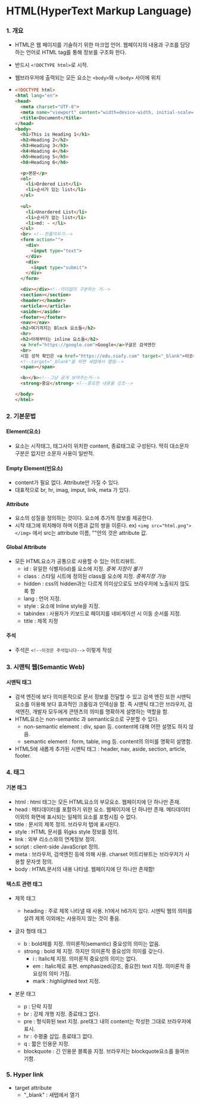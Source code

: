 # HTML(HyperText Markup Language)

### 1. 개요

- HTML은 웹 페이지를 기술하기 위한 마크업 언어. 웹페이지의 내용과 구조를 담당하는 언어로 HTML tag를 통해 정보를 구조화 한다. 

- 반드시 `<!DOCTYPE html>`로 시작.

- 웹브라우저에 출력되는 모든 요소는 `<body>`와 `</body>` 사이에 위치

- ```html
  <!DOCTYPE html>
  <html lang="en">
  <head>
    <meta charset="UTF-8">
    <meta name="viewport" content="width=device-width, initial-scale=1.0">
    <title>Document</title>
  </head>
  <body>
    <h1>This is Heading 1</h1>
    <h2>Heading 2</h2>
    <h3>Heading 3</h3>
    <h4>Heading 4</h4>
    <h5>Heading 5</h5>
    <h6>Heading 6</h6>
  
    <p>본문</p>
    <ol>
      <li>Ordered List</li>
      <li>순서가 있는 list</li>
    </ol>
      
    <ul>
      <li>Unordered List</li>
      <li>순서가 없는 list</li>
      <li>md: - </li>
    </ul>
    <br> <!--한줄띄우기-->
    <form action="">
      <div>
        <input type="text">
      </div>
      <div>
        <input type="submit">
      </div>
    </form>
  
    <div></div><!--의미없이 구분하는 거-->
    <section></section>
    <header></header>
    <article></article>
    <aside></aside>
    <footer></footer>
    <nav></nav>
    <h2>여기까지는 Block 요소들</h2>
    <hr>
    <h2>아래부터는 inline 요소들</h2>
    <a href="https://google.com">Google</a>구글은 검색엔진
    <br>
    시험 성적 확인은 <a href="https://edu.ssafy.com" target="_blank">이곳</a>에서
    <!--target="_blank"을 하면 새탭에서 열림-->
    <span></span>
  
    <b></b><!--그냥 굵게 보여주는거-->
    <strong>중요</strong> <!--중요한 내용을 강조-->
  
  </body>
  </html>
  ```



### 2. 기본문법

#### Element(요소)

- 요소는 시작태그, 태그사이 위치한 content, 종료태그로 구성된다. 딱히 대소문자 구분은 없지만 소문자 사용이 일반적.

#### Empty Element(빈요소)

- content가 필요 없다. Attribute만 가질 수 있다.
- 대표적으로 br, hr, imag, imput, link, meta 가 있다.

#### Attribute

- 요소의 성질을 정의하는 것이다. 요소에 추가적 정보를 제공한다. 
- 시작 태그에 위치해야 하며 이름과 값의 쌍을 이룬다. ex) `<img src="html.png"></img>` 에서 src는 attribute 이름, ""안의 것은 attribute 값.

#### Global Attribute

- 모든 HTML요소가 공통으로 사용할 수 있는 어트리뷰트. 
  - id : 유일한 식별자(id)를 요소에 지정. *중복 지정이 불가*
  - class : 스타일 시트에 정의된 class를 요소에 지정. *중복지정 가능*
  - hidden : css의 hidden과는 다르게 의미상으로도 브라우저에 노출되지 않도록 함
  - lang : 언어 지정. 
  - style : 요소에 Inline style을 지정.
  - tabindex : 사용자가 키보드로 페이지를 네비게이션 시 이동 순서를 지정.
  - title : 제목 지정

#### 주석

- 주석은 `<!--이것은 주석입니다-->` 이렇게 작성



### 3. 시맨틱 웹(Semantic Web)

#### 시맨틱 태그

- 검색 엔진에 보다 의미론적으로 문서 정보를 전달할 수 있고 검색 엔진 또한 시맨틱 요소를 이용해 보다 효과적인 크롤링과 인덱싱을 함. 즉 시맨틱 태그란 브라우저, 검색엔진, 개발자 모두에게 콘텐츠의 의미를 명확하게 설명하는 역할을 함.
- HTML요소는 non-semantic 과 semantic요소로 구분할 수 있다. 
  - non-semantic element : div, span 등. content에 대해 어떤 설명도 하지 않음.
  - semantic element : form, table, img 등. content의 의미를 명확히 설명함. 
- HTML5에 새롭게 추가된 시맨틱 태그 : header, nav, aside, section, article, footer.



### 4. 태그

#### 기본 태그

- html : html 태그는 모든 HTML요소의 부모요소. 웹페이지에 단 하나만 존재.  
- head : 메타데이터를 포함하기 위한 요소. 웹페이지에 단 하나만 존재. 메타데이터 이외의 화면에 표시되는 일체의 요소를 포함시킬 수 없다. 
- title : 문서의 제목 정의. 브라우저 탭에 표시된다.
- style  : HTML 문서를 위gks style 정보를 정의.
- link : 외부 리소스와의 연계정보 정의. 
- script : client-side JavaScript 정의.
- meta : 브라우저, 검색엔진 등에 의해 사용. charset 어트리뷰트는 브라우저가 사용할 문자셋 정의.
- body : HTML문서의 내용 나타냄. 웹페이지에 단 하나만 존재함! 

#### 텍스트 관련 태그

- 제목 태그
    - heading : 주로 제목 나타낼 때 사용. h1에서 h6가지 있다. 시멘틱 웹의 의미를 살려 제목 이외에는 사용하지 않는 것이 좋음.
- 글자 형태 태그      
  
  
  - b : bold체를 지정. 의미론적(semantic) 중요성의 의미는 없음.
  - strong : bold 체 지정. 하지만 의미론적 중요성의 의미를 갖는다. 
    - i : Italic체 지정. 의미론적 중요성의 의미는 없다. 
    - em : Italic체로 표현. emphasized(강조, 중요한) text 지정.  의미론적 중요성의 의미 가짐.
    - mark : highlighted text 지정.
- 본문 태그
    - p : 단락 지정
    - br : 강제 개행 지정. 종료태그 없다.
    - pre : 형식화된 text 지정. pre태그 내의 content는 작성한 그대로 브라우저에 표시.
    - hr : 수평줄 삽입. 종료태그 없다.
    - q : 짧은 인용문 지정. 
    - blockquote : 긴 인용문 블록을 지정. 브라우저는 blockquote요소를 들여쓰기함.



### 5. Hyper link

- target attribute 
  - "_blank" : 새탭에서 열기

